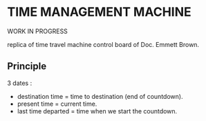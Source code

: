 # TIME MANAGEMENT MACHINE

WORK IN PROGRESS

replica of time travel machine control board of Doc. Emmett Brown.

## Principle

3 dates :

- destination time = time to destination (end of countdown).
- present time = current time.
- last time departed = time when we start the countdown.
